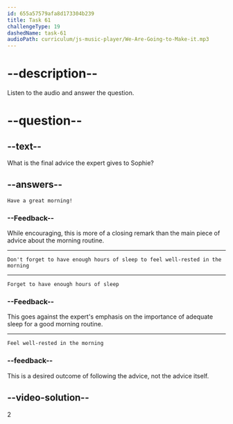 ```yaml
---
id: 655a57579afa8d173304b239
title: Task 61
challengeType: 19
dashedName: task-61
audioPath: curriculum/js-music-player/We-Are-Going-to-Make-it.mp3
---
```


<!--
AUDIO REFERENCE: 
Expert: Don't forget to have enough hours of sleep to feel well-rested in the morning. Have a great morning!
-->

# --description--

Listen to the audio and answer the question.

# --question--

## --text--

What is the final advice the expert gives to Sophie?

## --answers--

`Have a great morning!`

### --Feedback--

While encouraging, this is more of a closing remark than the main piece of advice about the morning routine.

---

`Don't forget to have enough hours of sleep to feel well-rested in the morning`

---

`Forget to have enough hours of sleep`

### --Feedback--

This goes against the expert's emphasis on the importance of adequate sleep for a good morning routine.

---

`Feel well-rested in the morning`

### --feedback--

This is a desired outcome of following the advice, not the advice itself.

## --video-solution--

2
